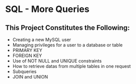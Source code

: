 # SQL - More Queries
## This Project Constitutes the Following:
* Creating a new MySQL user
* Managing privileges for a user to a database or table
* PRIMARY KEY
* FOREIGN KEY
* Use of NOT NULL and UNIQUE constraints
* How to retrieve datas from multiple tables in one request
* Subqueries
* JOIN and UNION

